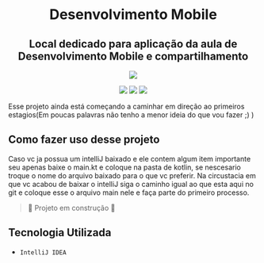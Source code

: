 <h1 align="center"> Desenvolvimento Mobile </h1>
<h2 align="center">Local dedicado para aplicação da aula de Desenvolvimento Mobile e compartilhamento</h2>

<p align="center">
<img loading="lazy" src="https://github.com/NicolasRbelo/Desenvovimento_Mobile/assets/140281624/564f0954-2130-4f55-9497-d99d179aa644">
</p>
<p align="center">
<img loading="lazy" src="https://img.shields.io/badge/Status-Em_Desenvolvimento-lightgreen">
<img loading="lazy" src="https://img.shields.io/badge/Materia-Desenvolvimento_Mobile-blue">
<img loading="lazy" src="https://img.shields.io/badge/Curso-Faculdade_Impacta_ADS-darkblue">
</p>

<p>
Esse projeto ainda está começando a caminhar em direção ao primeiros estagios(Em poucas palavras não tenho a menor ideia do que vou fazer ;) )
</p>

<h2>Como fazer uso desse projeto</h2>
<p>Caso vc ja possua um intelliJ baixado e ele contem algum item importante seu apenas baixe o main.kt e coloque na pasta de kotlin, se nescesario troque o nome do arquivo
baixado para o que vc preferir. Na circustacia em que vc acabou de baixar o intelliJ siga o caminho igual ao que esta aqui no git e coloque esse o arquivo main nele e faça parte 
 do primeiro processo.
</p>

> :construction: Projeto em construção :construction:

<h2>Tecnologia Utilizada</h2>
<ul>
<li>
 <code>IntelliJ IDEA</code>
</li>
</ul>
